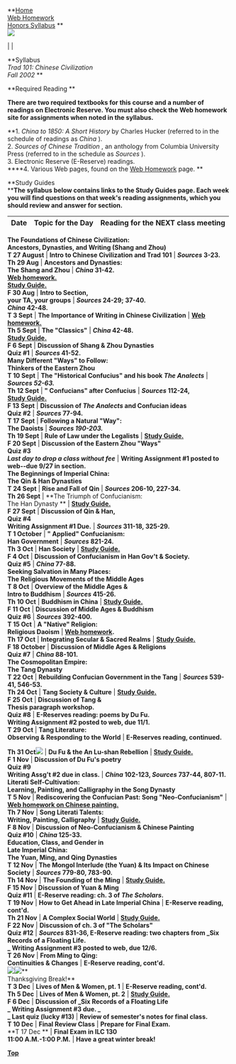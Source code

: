 **[Home](./)  
[Web Homework](web_homework.htm)  
[Honors Syllabus](honors_syllabus.htm) **  
![](_borders/left.h3.gif)

| |

**Syllabus  
_Trad 101:   Chinese Civilization  
Fall 2002_ **

**Required Reading **

**There are two required textbooks for this course and a number of readings on
Electronic Reserve. You must also check the Web homework site for assignments
when noted in the syllabus.**

 **1. _China to 1850: A Short History_ by Charles Hucker (referred to in the
schedule of readings as _China_ ).  
2\. _Sources of Chinese Tradition_ , an anthology from Columbia University
Press (referred to in the schedule as _Sources_ ).  
3\. Electronic Reserve (E-Reserve) readings.  
****4.  Various Web pages, found on the [Web Homework](web_homework.htm) page.
**

 **Study Guides  
****The syllabus below contains links to the Study Guides page.   Each week
you will find questions on that week's reading assignments, which you should
review and answer for section.**

| **Date** | **Topic for the Day** | **Reading for the NEXT class meeting**  
---|---|---  
**The Foundations of Chinese Civilization:  
Ancestors, Dynasties, and Writing (Shang and Zhou)**  
**T 27 August** | **Intro to Chinese Civilization and Trad 101** | **_Sources_
3-23.**  
**Th 29 Aug** | **Ancestors and Dynasties:  
The Shang and Zhou** | **_China_ 31-42.  
[Web homework.](web_homework.htm)  
[Study Guide.](studyguides.htm)**  
**F 30 Aug** | **Intro to Section,  
your TA,   your groups** | **_Sources_ 24-29; 37-40.  
_China_ 42-48.**  
**T 3 Sept** | **The Importance of Writing in Chinese Civilization** | **[Web
homework.](web_homework.htm)**  
**Th 5 Sept** | **The "Classics"** | **_China_ 42-48.  
[Study Guide.](studyguides.htm)**  
**F 6 Sept** | **Discussion of Shang & Zhou Dynasties  
Quiz #1** | **_Sources_ 41-52.**  
**Many Different "Ways" to Follow:  
Thinkers of the Eastern Zhou**  
**T 10 Sept** | **The "Historical Confucius" and his book _The Analects_** |
_**Sources 52-63.**_  
**Th 12 Sept** | **" Confucians" after Confucius** | **_Sources_ 112-24,  
[Study Guide.](studyguides.htm)**  
**F 13 Sept** | **Discussion of _The Analects_ and Confucian ideas  
Quiz #2** | **_Sources_ 77-94.**  
**T 17 Sept** | **Following a Natural "Way":  
The Daoists** | _**Sources 190-203.**_  
**Th 19 Sept** | **Rule of Law under the Legalists** | **[Study
Guide.](studyguides.htm)**  
**F 20   Sept** | **Discussion of the Eastern Zhou "Ways"  
Quiz #3  
***Last day to drop a class without fee***** | **Writing Assignment #1 posted
to web--due 9/27 in section.**  
**The Beginnings of Imperial China:  
The Qin  & Han Dynasties**  
**T 24 Sept** | **Rise and Fall of Qin** | **_Sources_ 206-10, 227-34.**  
**Th 26 Sept** | **The Triumph of Confucianism:  
The Han Dynasty ** | **[Study Guide.](studyguides.htm)**  
**F 27 Sept** | **Discussion of Qin & Han,  
Quiz #4**  
**Writing Assignment #1 Due.** | **_Sources_ 311-18, 325-29.**  
**T 1 October** | **" Applied" Confucianism:  
Han Government** | **_Sources_ 821-24.**  
**Th 3 Oct** | **Han Society** | **[Study Guide.](studyguides.htm)**  
**F 4 Oct** | **Discussion of Confucianism in Han Gov't & Society.  
Quiz #5** | **_China_ 77-88.**  
**Seeking Salvation in Many Places:  
The Religious Movements of the Middle Ages**  
**T 8 Oct** | **Overview of the Middle Ages &  
Intro to Buddhism** | **_Sources_ 415-26.**  
**Th 10 Oct** | **Buddhism in China** | **[Study Guide.](studyguides.htm)**  
**F 11 Oct** | **Discussion of Middle Ages & Buddhism  
Quiz #6** | **_Sources_ 392-400.**  
**T 15 Oct** | **A "Native" Religion:  
Religious Daoism** | **[Web homework](web_homework.htm).**  
**Th 17 Oct** | **Integrating Secular & Sacred Realms** | **[Study
Guide.](studyguides.htm)**  
**F 18 October** | **Discussion of Middle Ages & Religions  
Quiz #7** | **_China_ 88-101.**  
**The Cosmopolitan Empire:  
The Tang Dynasty**  
**T 22 Oct** | **Rebuilding Confucian Government in the Tang** | **_Sources_
539-41, 546-53.**  
**Th 24 Oct** | **Tang Society & Culture** | **[Study
Guide.](studyguides.htm)**  
**F 25 Oct** | **Discussion of Tang &  
Thesis paragraph workshop.  
Quiz #8** | **E-Reserves reading: poems by Du Fu.  
Writing Assignment #2 posted to web, due 11/1.**  
**T 29 Oct** | **Tang Literature:  
Observing  & Responding to the World** | **E-Reserves reading, continued.**  
  
**Th 31 Oct![](FD00414_.gif)** | **Du Fu & the An Lu-shan Rebellion** |
**[Study Guide.](studyguides.htm)**  
**F 1 Nov** | **Discussion of Du Fu's poetry  
Quiz #9  
Writing Assg't #2 due in class.** | **_China_ 102-123, _Sources_ 737-44,
807-11.**  
**Literati Self-Cultivation:  
Learning, Painting, and Calligraphy in the Song Dynasty**  
**T 5 Nov** | **Rediscovering the Confucian Past: Song "Neo-Confucianism"** |
**[Web homework on Chinese painting.](web_homework.htm)**  
**Th 7 Nov** | **Song Literati Talents:  
Writing, Painting, Calligraphy** | **[Study Guide.](studyguides.htm)**  
**F 8 Nov** | **Discussion of Neo-Confucianism & Chinese Painting  
Quiz #10** | **_China_ 125-33.**  
**Education, Class, and Gender in  
Late Imperial China:  
The Yuan, Ming, and Qing Dynasties**  
**T 12 Nov** | **The Mongol Interlude (the Yuan) & Its Impact on Chinese
Society** | **_Sources_ 779-80, 783-90.**  
**Th 14 Nov** | **The Founding of the Ming** | **[Study
Guide.](studyguides.htm)**  
**F 15 Nov** | **Discussion of Yuan & Ming  
Quiz #11** | **E-Reserve reading: ch. 3 of _The Scholars_.**  
**T 19 Nov** | **How to Get Ahead in Late Imperial China** | **E-Reserve
reading, cont'd.**  
**Th 21 Nov** | **A Complex Social World** | **[Study
Guide.](studyguides.htm)**  
**F 22 Nov** | **Discussion of ch. 3 of "The Scholars"  
Quiz #12** | **_Sources_ 831-36, E-Reserve reading: two chapters from _Six
Records of a Floating Life.  
_ Writing Assignment #3 posted to web, due 12/6.**  
**T 26 Nov** | **From Ming to Qing:  
Continuities  & Changes** | **E-Reserve reading, cont'd.**  
![](na00864_.gif)![](na00864_.gif)**  
Thanksgiving Break!**  
**T 3 Dec** | **Lives of Men & Women, pt. 1** | **E-Reserve reading, cont'd.**  
**Th 5 Dec** | **Lives of Men & Women, pt. 2** | **[Study
Guide.](studyguides.htm)**  
**F 6 Dec** | **Discussion of _Six Records of a Floating Life  
_ Writing Assignment #3 due. _  
_ Last quiz (lucky #13)** | **Review of semester's notes for final class.**  
**T 10 Dec** | **Final Review Class** | **Prepare for Final Exam.**  
**T 17 Dec  ** | **Final Exam in ILC 130  
11:00 A.M.-1:00 P.M.** | **Have a great winter break!**  
  
**[Top](syllabus.htm)**


